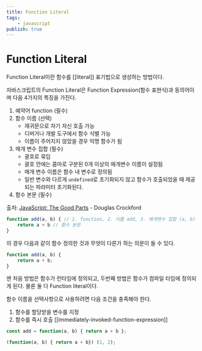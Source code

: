 ```yaml
---
title: Function Literal
tags:
    - javascript
publish: true
---
```


# Function Literal

Function Literal이란 함수를 [[literal]] 표기법으로 생성하는 방법이다.

자바스크립트의 Function Literal은 Function Expression(함수 표현식)과 동의어이며 다음 4가지의 특징을 가진다.

1. 예약어 function (필수)
2. 함수 이름 (선택)
   - 재귀문으로 자기 자신 호출 가능
   - 디버거나 개발 도구에서 함수 식별 가능
   - 이름이 주어지지 않았을 경우 익명 함수가 됨
3. 매개 변수 집합 (필수)
   - 괄호로 묶임
   - 괄호 안에는 콤마로 구분된 0개 이상의 매개변수 이름이 설정됨
   - 매개 변수 이름은 함수 내 변수로 정의됨
   - 일반 변수와 다르게 `undefined`로 초기화되지 않고 함수가 호출되었을 때 제공되는 파라미터 초기화된다.
4. 함수 본문 (필수)

출처: [JavaScript: The Good Parts](https://www.oreilly.com/library/view/javascript-the-good/9780596517748/ch04s02.html) - Douglas Crockford

```javascript
function add(a, b) { // 1. function, 2. 이름 add, 3. 매개변수 집합 (a, b)
    return a + b // 함수 본문
}
```

이 경우 다음과 같이 함수 정의한 것과 무엇이 다른가 하는 의문이 들 수 있다.

```javascript
function add(a, b) {
    return a + b;
}
```

맨 처음 방법은 함수가 런타임에 정의되고, 두번째 방법은 함수가 컴파일 타임에 정의되게 된다. 물론 둘 다 Function literal이다.

함수 이름을 선택사항으로 사용하려면 다음 조건을 충족해야 한다.

1. 함수를 할당받을 변수를 지정
2. 함수를 즉시 호출 [[immediately-invoked-function-expression]]

```javascript
const add = function(a, b) { return a + b };

(function(a, b) { return a + b}) (1, 2);
```

